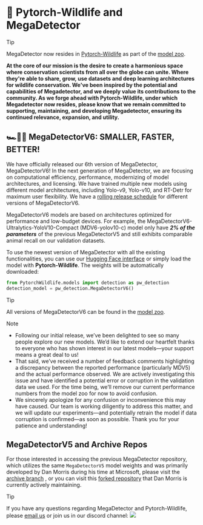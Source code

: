# 🐾 Pytorch-Wildlife and MegaDetector

> [!TIP]
> MegaDetector now resides in [Pytorch-Wildlife](https://microsoft.github.io/CameraTraps/megadetector/) as part of the [model zoo](https://microsoft.github.io/CameraTraps/model_zoo/megadetector/).

**At the core of our mission is the desire to create a harmonious space where conservation scientists from all over the globe can unite. Where they're able to share, grow, use datasets and deep learning architectures for wildlife conservation.
We've been inspired by the potential and capabilities of Megadetector, and we deeply value its contributions to the community. As we forge ahead with Pytorch-Wildlife, under which Megadetector now resides, please know that we remain committed to supporting, maintaining, and developing Megadetector, ensuring its continued relevance, expansion, and utility.**


## :racing_car::dash::dash: MegaDetectorV6: SMALLER, FASTER, BETTER!  
We have officially released our 6th version of MegaDetector, MegaDetectorV6! In the next generation of MegaDetector, we are focusing on computational efficiency, performance, modernizing of model architectures, and licensing. We have trained multiple new models using different model architectures, including Yolo-v9, Yolo-v10, and RT-Detr for maximum user flexibility. We have a [rolling release schedule](https://microsoft.github.io/CameraTraps/model_zoo/megadetector/) for different versions of MegaDetectorV6.

MegaDetectorV6 models are based on architectures optimized for performance and low-budget devices. For example, the MegaDetectorV6-Ultralytics-YoloV10-Compact (MDV6-yolov10-c) model only have ***2% of the parameters*** of the previous MegaDetectorV5 and still exhibits comparable animal recall on our validation datasets. 

To use the newest version of MegaDetector with all the existing functionalities, you can use our [Hugging Face interface](https://huggingface.co/spaces/ai-for-good-lab/pytorch-wildlife) or simply load the model with **Pytorch-Wildlife**. The weights will be automatically downloaded: 
```python
from PytorchWildlife.models import detection as pw_detection
detection_model = pw_detection.MegaDetectorV6()
```

> [!TIP]
> All versions of MegaDetectorV6 can be found in the [model zoo](https://microsoft.github.io/CameraTraps/model_zoo/megadetector/).

<!-- In the following figure, we can see the Performance to Parameter metric of each released MegaDetector model. All of the V6 models, extra large or compact, have at least 50% less parameters compared to MegaDetectorV5 but with much higher animal detection performance. -->

<!-- ![image](assets/ParamPerf.png) -->

<!-- >[!TIP] -->
<!-- >From now on, we encourage our users to use MegaDetectorV6 as their default animal detection model and choose whichever model that fits the project needs. To reduce potential confusion, we have also standardized the model names into MDV6-Compact and MDV6-Extra for two model sizes using the same architecture. Learn how to use MegaDetectorV6 in our [image demo](demo/image_detection_demo_v6.ipynb) and [video demo](demo/video_detection_demo_v6.ipynb). -->

>[!NOTE]
> - Following our initial release, we’ve been delighted to see so many people explore our new models. We’d like to extend our heartfelt thanks to everyone who has shown interest in our latest models—your support means a great deal to us!
> - That said, we’ve received a number of feedback comments highlighting a discrepancy between the reported performance (particularly MDV5) and the actual performance observed. We are actively investigating this issue and have identified a potential error or corruption in the validation data we used. For the time being, we’ll remove our current performance numbers from the model zoo for now to avoid confusion.
> - We sincerely apologize for any confusion or inconvenience this may have caused. Our team is working diligently to address this matter, and we will update our experiments—and potentially retrain the model if data corruption is confirmed—as soon as possible. Thank you for your patience and understanding!


## MegaDetectorV5 and Archive Repos

For those interested in accessing the previous MegaDetector repository, which utilizes the same `MegaDetectorV5` model weights and was primarily developed by Dan Morris during his time at Microsoft, please visit the [archive branch](https://github.com/microsoft/CameraTraps/tree/archive) , or you can visit this [forked repository](https://github.com/agentmorris/MegaDetector/tree/main) that Dan Morris is currently actively maintaining.

>[!TIP]
>If you have any questions regarding MegaDetector and Pytorch-Wildlife, please [email us](mailto:zhongqimiao@microsoft.com) or join us in our discord channel: [![](https://img.shields.io/badge/any_text-Join_us!-blue?logo=discord&label=PytorchWildife)](https://discord.gg/TeEVxzaYtm)
